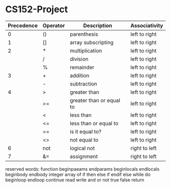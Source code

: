 # CS152-Project


| Precedence | Operator | Description | Associativity |
| ------------- | ------------- | ------------- | ------------- |
| 0 | () | parenthesis | left to right |
| 1 | [] | array subscripting | left to right |
| 2 | * | multiplication | left to right |
|   | / | division | left to right |
|   | % | remainder | left to right |
| 3 | + | addition | left to right |
|   | - | subtraction | left to right |
| 4 | > | greater than | left to right |
|   | >= | greater than or equal to | left to right |
|   | < | less than | left to right |
|   | <= | less than or equal to | left to right |
|   | == | is it equal to? | left to right |
|   | <> | not equal to | left to right |
| 6 | not | logical not | right to left |
| 7 | &= | assignment | right to left |


reserved words:
function
beginpaeams
endparams
beginlocals
endlocals
beginbody
endbody
integer
array
of
if
then
else if
endif
else
while
do
beginloop
endloop
continue
read
write
and
or
not
true
false 
return


